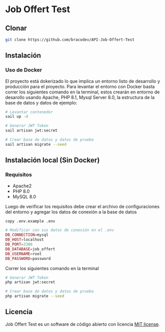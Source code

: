 # Job Offert Test

## Clonar
```sh
git clone https://github.com/bracodev/API-Job-Offert-Test
```
## Instalación

### Uso de Docker

El proyecto está dokerizado lo que implica un entorno listo de desarrollo y producción para el proyecto. Para levantar el entorno con Docker basta correr los siguientes comando en la terminal, estos crearán en entorno de desarollo usando Apache, PHP 8.1, Mysql Server 8.0, la estructura de la base de datos y datos de ejemplo:

```sh
# Levantar contenedor
sail up -d

# Generar JWT Token
sail artisan jwt:secret

# Crear base de datos y datos de prueba
sail artisan migrate --seed 
```

## Instalación local (Sin Docker)

### Requisitos
- Apache2
- PHP 8.0
- MySQL 8.0

Luego de verificar los requisitos debe crear el archivo de configuraciones del entorno y agregar los datos de conexión a la base de datos

```sh
copy .env.example .env
```
```php
# Modificar con sus datos de conexión en el .env
DB_CONNECTION=mysql
DB_HOST=localhost
DB_PORT=3306
DB_DATABASE=job_offert
DB_USERNAME=root
DB_PASSWORD=password
```
Correr los siguientes comando en la terminal

```sh
# Generar JWT Token
php artisan jwt:secret

# Crear base de datos y datos de prueba
php artisan migrate --seed 
```

## Licencia
Job Offert Test es un software de código abierto con licencia [MIT license](https://opensource.org/licenses/MIT).
